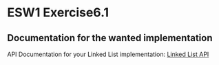 # ESW1 Exercise6.1

## Documentation for the wanted implementation
API Documentation for your Linked List implementation: [Linked List API](https://ihavn.github.io/ESW1-LinkedList/list_8h.html)
